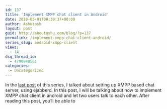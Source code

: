 ```yaml
---
id: 137
title: 'Implement XMPP chat client in Android'
date: 2016-05-01T08:39:37+00:00
author: Ashutosh
layout: post
guid: http://aboutashu.com/blog/?p=137
permalink: /implement-xmpp-chat-client-android/
series_slug: android-xmpp-client
views:
  - 14
dsq_thread_id:
  - 4790948561
categories:
  - Uncategorized
---
```

In the [last post](http://aboutashu.com/blog/xmpp-chat-server/) of this series, I talked about setting up XMPP based chat server, using ejabberd. In this post, I will be talking about how to implement XMPP chat client in android and let two users talk to each other. After reading this post, you&#8217;ll be able to

